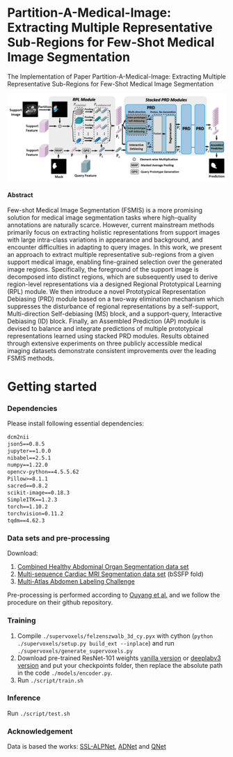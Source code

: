 # Partition-A-Medical-Image: Extracting Multiple Representative Sub-Regions for Few-Shot Medical Image Segmentation
The Implementation of Paper Partition-A-Medical-Image: Extracting Multiple Representative Sub-Regions for Few-Shot Medical Image Segmentation

![](./fig.png)

#### Abstract
Few-shot Medical Image Segmentation (FSMIS) is a more promising solution for medical image segmentation tasks where high-quality annotations are naturally scarce. However, current mainstream methods primarily focus on extracting holistic representations from support images with large intra-class variations in appearance and background, and encounter difficulties in adapting to query images. In this work, we present an approach to extract multiple representative sub-regions from a given support medical image, enabling fine-grained selection over the generated image regions. Specifically, the foreground of the support image is decomposed into distinct regions, which are subsequently used to derive region-level representations via a designed Regional Prototypical Learning (RPL) module. We then introduce a novel Prototypical Representation Debiasing (PRD) module based on a two-way elimination mechanism which suppresses the disturbance of regional representations by a self-support, Multi-direction Self-debiasing (MS) block, and a support-query, Interactive Debiasing (ID) block. Finally, an Assembled Prediction (AP) module is devised to balance and integrate predictions of multiple prototypical representations learned using stacked PRD modules. Results obtained through extensive experiments on three publicly accessible medical imaging datasets demonstrate consistent improvements over the leading FSMIS methods.

# Getting started

### Dependencies
Please install following essential dependencies:
```
dcm2nii
json5==0.8.5
jupyter==1.0.0
nibabel==2.5.1
numpy==1.22.0
opencv-python==4.5.5.62
Pillow>=8.1.1
sacred==0.8.2
scikit-image==0.18.3
SimpleITK==1.2.3
torch==1.10.2
torchvision=0.11.2
tqdm==4.62.3
```

### Data sets and pre-processing
Download:
1) [Combined Healthy Abdominal Organ Segmentation data set](https://chaos.grand-challenge.org/)
2) [Multi-sequence Cardiac MRI Segmentation data set](https://zmiclab.github.io/projects/mscmrseg19/) (bSSFP fold)
3) [Multi-Atlas Abdomen Labeling Challenge](https://www.synapse.org/#!Synapse:syn3193805/wiki/218292)

Pre-processing is performed according to [Ouyang et al.](https://github.com/cheng-01037/Self-supervised-Fewshot-Medical-Image-Segmentation/tree/2f2a22b74890cb9ad5e56ac234ea02b9f1c7a535) and we follow the procedure on their github repository.

### Training
1. Compile `./supervoxels/felzenszwalb_3d_cy.pyx` with cython (`python ./supervoxels/setup.py build_ext --inplace`) and run `./supervoxels/generate_supervoxels.py` 
2. Download pre-trained ResNet-101 weights [vanilla version](https://download.pytorch.org/models/resnet101-63fe2227.pth) or [deeplabv3 version](https://download.pytorch.org/models/deeplabv3_resnet101_coco-586e9e4e.pth) and put your checkpoints folder, then replace the absolute path in the code `./models/encoder.py`.  
3. Run `./script/train.sh` 

### Inference
Run `./script/test.sh` 

### Acknowledgement
Data is based the works: [SSL-ALPNet](https://github.com/cheng-01037/Self-supervised-Fewshot-Medical-Image-Segmentation), [ADNet](https://github.com/sha168/ADNet) and [QNet](https://github.com/ZJLAB-AMMI/Q-Net)

